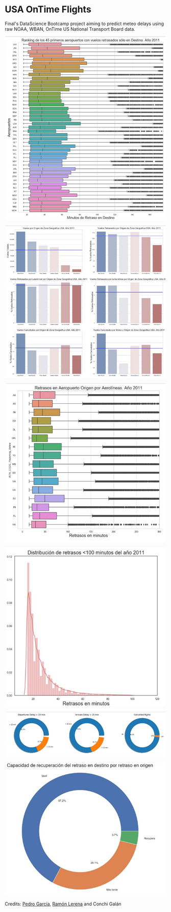 # USA OnTime Flights

Final's DataScience Bootcamp project aiming to predict meteo delays using raw NOAA, WBAN, OnTime US National Transport Board data. 

![Alt text](images/aiair10.jpg?raw=true "App")



![Alt text](images/aiair6.jpg?raw=true "App")

![Alt text](images/aiair1.jpg?raw=true "App")

![Alt text](images/aiair9.jpg?raw=true "App")

![Alt text](images/aiair7.jpg?raw=true "App")

![Alt text](images/aiair8.jpg?raw=true "App")


Credits: [Pedro García](https://www.linkedin.com/in/pedrogarciafernandez/), [Ramón Lerena](https://www.linkedin.com/in/ramon-lerena/) and Conchi Galán

